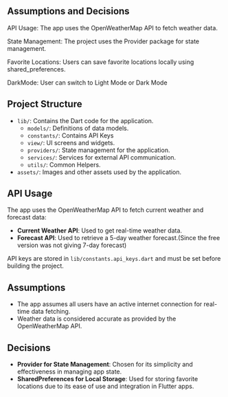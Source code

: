 ## Assumptions and Decisions

API Usage: The app uses the OpenWeatherMap API to fetch weather data.

State Management: The project uses the Provider package for state management.

Favorite Locations: Users can save favorite locations locally using shared_preferences.

DarkMode: User can switch to Light Mode or Dark Mode

## Project Structure
- `lib/`: Contains the Dart code for the application.
  - `models/`: Definitions of data models.
  - `constants/`: Contains API Keys
  - `view/`: UI screens and widgets.
  - `providers/`: State management for the application.
  - `services/`: Services for external API communication.
  - `utils/`: Common Helpers.
- `assets/`: Images and other assets used by the application.
  
## API Usage

The app uses the OpenWeatherMap API to fetch current weather and forecast data:

- **Current Weather API**: Used to get real-time weather data.
- **Forecast API**: Used to retrieve a 5-day weather forecast.(Since the free version was not giving 7-day forecast)

API keys are stored in `lib/constants.api_keys.dart` and must be set before building the project.

## Assumptions

- The app assumes all users have an active internet connection for real-time data fetching.
- Weather data is considered accurate as provided by the OpenWeatherMap API.

## Decisions

- **Provider for State Management**: Chosen for its simplicity and effectiveness in managing app state.
- **SharedPreferences for Local Storage**: Used for storing favorite locations due to its ease of use and integration in Flutter apps.
